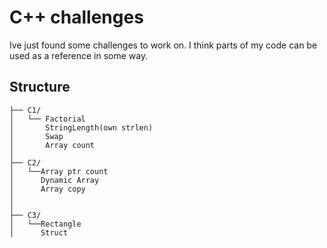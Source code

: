 
# C++ challenges

Ive just found some challenges to work on. I think parts of my code can be used as a reference in some way.


## Structure


```text
├── C1/
│   └── Factorial
│       StringLength(own strlen)
│       Swap
│       Array count
│
├── C2/
│   └──Array ptr count
│      Dynamic Array
│      Array copy
│
│
├── C3/
│   └──Rectangle
│      Struct
```

